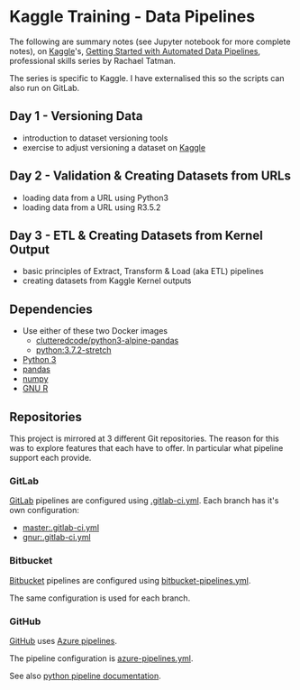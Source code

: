 # Kaggle Training - Data Pipelines

The following are summary notes (see Jupyter notebook for more complete notes),
on [Kaggle](https://www.kaggle.com/)'s, [Getting Started with Automated Data
Pipelines](https://www.kaggle.com/professional-skills-series#pipelines?utm_medium=email&utm_source=intercom&utm_campaign=pipelines-event),
professional skills series by Rachael Tatman.

The series is specific to Kaggle. I have externalised this so the scripts can
also run on GitLab.

## Day 1 - Versioning Data

  * introduction to dataset versioning tools
  * exercise to adjust versioning a dataset on [Kaggle](https://www.kaggle.com/)

## Day 2 - Validation & Creating Datasets from URLs

  * loading data from a URL using Python3
  * loading data from a URL using R3.5.2

## Day 3 - ETL & Creating Datasets from Kernel Output

  * basic principles of Extract, Transform & Load (aka ETL) pipelines
  * creating datasets from Kaggle Kernel outputs

## Dependencies

  * Use either of these two Docker images
    * [clutteredcode/python3-alpine-pandas](https://hub.docker.com/r/clutteredcode/python3-alpine-pandas)
    * [python:3.7.2-stretch](https://hub.docker.com/_/python)
  * [Python 3](https://python.org)
  * [pandas](https://pandas.pydata.org)
  * [numpy](https://www.numpy.org)
  * [GNU R](https://www.r-project.org/)

## Repositories

This project is mirrored at 3 different Git repositories. The reason for this
was to explore features that each have to offer. In particular what pipeline support each provide.

### GitLab

[GitLab](https://gitlab.com) pipelines are configured using [.gitlab-ci.yml](.gitlab-ci.yml). Each
branch has it's own configuration:

* [master:.gitlab-ci.yml](https://gitlab.com/theMarloGroup/jupyter-notebooks/datapipelines/blob/master/.gitlab-ci.yml)
* [gnur:.gitlab-ci.yml](https://gitlab.com/theMarloGroup/jupyter-notebooks/datapipelines/blob/gnur/.gitlab-ci.yml)

### Bitbucket

[Bitbucket](https://bitbucket.org) pipelines are configured using
[bitbucket-pipelines.yml](https://bitbucket.org/frankhjung/jupyter-datapipelines/src/master/bitbucket-pipelines.yml).

The same configuration is used for each branch.

### GitHub

[GitHub](https://github.com) uses [Azure pipelines](https://github.com/marketplace/azure-pipelines).

The pipeline configuration is
[azure-pipelines.yml](https://github.com/frankhjung/jupyter-datapipelines/blob/master/azure-pipelines.yml).

See also [python pipeline documentation](https://docs.microsoft.com/azure/devops/pipelines/languages/python).

